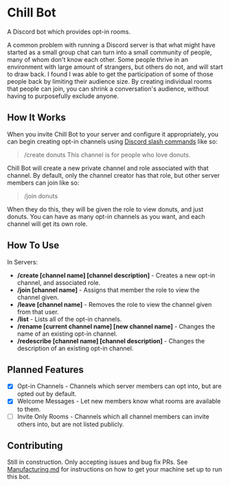 Chill Bot
=========

A Discord bot which provides opt-in rooms.

A common problem with running a Discord server is that what might have started as a small group chat can turn into a small community of people, many of whom don't know each other. Some people thrive in an environment with large amount of strangers, but others do not, and will start to draw back. I found I was able to get the participation of some of those people back by limiting their audience size. By creating individual rooms that people can join, you can shrink a conversation's audience, without having to purposefully exclude anyone.

## How It Works

When you invite Chill Bot to your server and configure it appropriately, you can begin creating opt-in channels using [Discord slash commands](https://support.discord.com/hc/articles/1500000368501-Slash-Commands-FAQ) like so:

> /create donuts This channel is for people who love donuts.

Chill Bot will create a new private channel and role associated with that channel. By default, only the channel creator has that role, but other server members can join like so:

> /join donuts

When they do this, they will be given the role to view donuts, and just donuts. You can have as many opt-in channels as you want, and each channel will get its own role.

## How To Use
In Servers:
 - **/create \[channel name\] \[channel description\]** - Creates a new opt-in channel, and associated role.
 - **/join \[channel name\]** - Assigns that member the role to view the channel given.
 - **/leave \[channel name\]** - Removes the role to view the channel given from that user.
 - **/list** - Lists all of the opt-in channels.
 - **/rename \[current channel name\] \[new channel name\]** - Changes the name of an existing opt-in channel.
 - **/redescribe \[channel name\] \[channel description\]** - Changes the description of an existing opt-in channel.

## Planned Features
- [x] Opt-in Channels - Channels which server members can opt into, but are opted out by default.
- [x] Welcome Messages - Let new members know what rooms are available to them.
- [ ] Invite Only Rooms - Channels which all channel members can invite others into, but are not listed publicly.

## Contributing
Still in construction. Only accepting issues and bug fix PRs. See [Manufacturing.md](./Manufacturing.md) for instructions on how to get your machine set up to run this bot.

